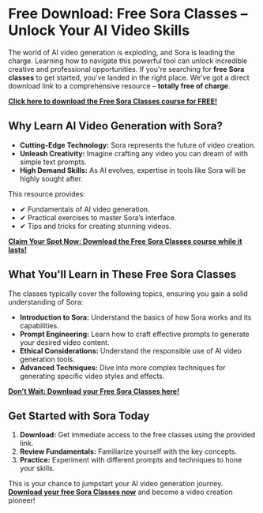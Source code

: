 # Free Download: Free Sora Classes – Unlock Your AI Video Skills

The world of AI video generation is exploding, and Sora is leading the charge. Learning how to navigate this powerful tool can unlock incredible creative and professional opportunities. If you're searching for **free Sora classes** to get started, you've landed in the right place. We've got a direct download link to a comprehensive resource – **totally free of charge**.

[**Click here to download the Free Sora Classes course for FREE!**](https://udemywork.com/free-sora-classes)

## Why Learn AI Video Generation with Sora?

*   **Cutting-Edge Technology:** Sora represents the future of video creation.
*   **Unleash Creativity:** Imagine crafting any video you can dream of with simple text prompts.
*   **High Demand Skills:** As AI evolves, expertise in tools like Sora will be highly sought after.

This resource provides:

*   ✔  Fundamentals of AI video generation.
*   ✔  Practical exercises to master Sora’s interface.
*   ✔  Tips and tricks for creating stunning videos.

[**Claim Your Spot Now: Download the Free Sora Classes course while it lasts!**](https://udemywork.com/free-sora-classes)

## What You'll Learn in These Free Sora Classes

The classes typically cover the following topics, ensuring you gain a solid understanding of Sora:

*   **Introduction to Sora:** Understand the basics of how Sora works and its capabilities.
*   **Prompt Engineering:** Learn how to craft effective prompts to generate your desired video content.
*   **Ethical Considerations:** Understand the responsible use of AI video generation tools.
*   **Advanced Techniques:** Dive into more complex techniques for generating specific video styles and effects.

[**Don't Wait: Download your Free Sora Classes here!**](https://udemywork.com/free-sora-classes)

## Get Started with Sora Today

1.  **Download:** Get immediate access to the free classes using the provided link.
2.  **Review Fundamentals:** Familiarize yourself with the key concepts.
3.  **Practice:** Experiment with different prompts and techniques to hone your skills.

This is your chance to jumpstart your AI video generation journey. **[Download your free Sora Classes now](https://udemywork.com/free-sora-classes)** and become a video creation pioneer!
